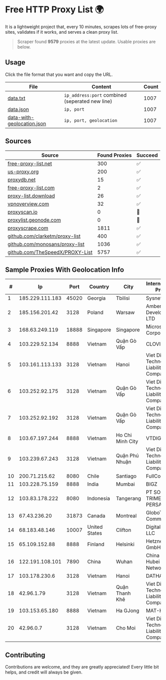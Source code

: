 
# Free HTTP Proxy List 🌍

It is a lightweight project that, every 10 minutes, scrapes lots of free-proxy sites, validates if it works, and serves a clean proxy list.


> Scraper found **9579** proxies at the latest update. Usable proxies are below.

## Usage

Click the file format that you want and copy the URL.


|File|Content|Count|
|----|-------|-----|
|[data.txt](https://raw.githubusercontent.com/themiralay/Proxy-List-World/master/data.txt)|`ip_address:port` combined (seperated new line)|1007|
|[data.json](https://raw.githubusercontent.com/themiralay/Proxy-List-World/master/data.json)|`ip, port`|1007|
|[data-with-geolocation.json](https://raw.githubusercontent.com/themiralay/Proxy-List-World/master/data-with-geolocation.json)|`ip, port, geolocation`|1007|

## Sources

|Source|Found Proxies|Succeed|
|------|-------------|-------|
|[free-proxy-list.net](https://free-proxy-list.net)|300|✅|
|[us-proxy.org](https://www.us-proxy.org)|200|✅|
|[proxydb.net](http://proxydb.net)|15|✅|
|[free-proxy-list.com](https://free-proxy-list.com/?page=&port=&type%5B%5D=http&type%5B%5D=https&up_time=0&search=Search)|2|✅|
|[proxy-list.download](https://www.proxy-list.download/HTTP)|26|✅|
|[vpnoverview.com](https://vpnoverview.com/privacy/anonymous-browsing/free-proxy-servers)|32|✅|
|[proxyscan.io](https://www.proxyscan.io)|0|🚫|
|[proxylist.geonode.com](https://proxylist.geonode.com/api/proxy-list?limit=300&page=1&sort_by=lastChecked&sort_type=desc&protocols=http,https)|0|🚫|
|[proxyscrape.com](https://api.proxyscrape.com/v2/?request=displayproxies&protocol=http&timeout=10000&country=all&ssl=all&anonymity=all)|1811|✅|
|[github.com/clarketm/proxy-list](https://raw.githubusercontent.com/clarketm/proxy-list/master/proxy-list-raw.txt)|400|✅|
|[github.com/monosans/proxy-list](https://raw.githubusercontent.com/monosans/proxy-list/main/proxies/http.txt)|1036|✅|
|[github.com/TheSpeedX/PROXY-List](https://raw.githubusercontent.com/TheSpeedX/PROXY-List/master/http.txt)|5757|✅|


## Sample Proxies With Geolocation Info

|#|Ip|Port|Country|City|Internet Service Provider|
|-|--|----|-------|----|-------------------------|
|1|185.229.111.183|45020|Georgia|Tbilisi|Sysnet LLC|
|2|185.156.201.42|3128|Poland|Warsaw|Amberway Development LTD|
|3|168.63.249.119|18888|Singapore|Singapore|Microsoft Corporation|
|4|103.229.52.134|8888|Vietnam|Quận Gò Vấp|CLOVIET|
|5|103.161.113.133|3128|Vietnam|Hanoi|Viet Digital Technology Liability Company|
|6|103.252.92.175|3128|Vietnam|Quận Gò Vấp|Viet Digital Technology Liability Company|
|7|103.252.92.192|3128|Vietnam|Quận Gò Vấp|Viet Digital Technology Liability Company|
|8|103.67.197.244|8888|Vietnam|Ho Chi Minh City|VTDIGITAL|
|9|103.239.67.243|3128|Vietnam|Quận Phú Nhuận|Viet Digital Technology Liability Company|
|10|200.71.215.62|8080|Chile|Santiago|FullCom S.A.|
|11|103.228.75.159|8888|India|Mumbai|BIGZ|
|12|103.83.178.222|8080|Indonesia|Tangerang|PT SOLUSI TRIMEGAH PERSADA|
|13|67.43.236.20|31873|Canada|Montreal|GloboTech Communications|
|14|68.183.48.146|10007|United States|Clifton|DigitalOcean, LLC|
|15|65.109.152.88|8888|Finland|Helsinki|Hetzner Online GmbH|
|16|122.191.108.101|7890|China|Wuhan|China Unicom Hubei Province Network|
|17|103.178.230.6|3128|Vietnam|Hanoi|DATHANH|
|18|42.96.1.79|3128|Vietnam|Quận Thanh Khê|Viet Digital Technology Liability Company|
|19|103.153.65.180|8888|Vietnam|Ha GJong|MAT-HN|
|20|42.96.0.7|3128|Vietnam|Cho Moi|Viet Digital Technology Liability Company|



## Contributing

Contributions are welcome, and they are greatly appreciated! Every
little bit helps, and credit will always be given.

